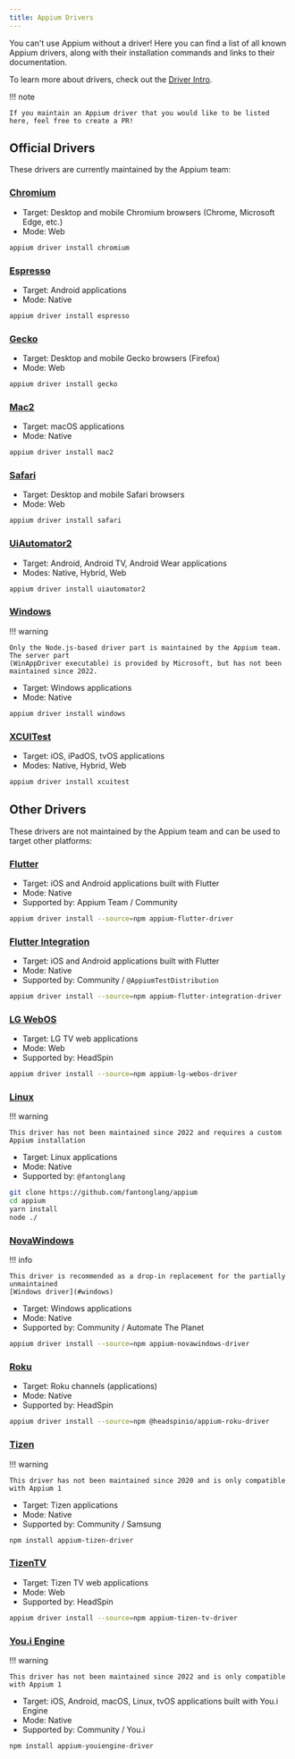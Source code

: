 ```yaml
---
title: Appium Drivers
---
```


You can't use Appium without a driver! Here you can find a list of all known Appium drivers,
along with their installation commands and links to their documentation.

To learn more about drivers, check out the [Driver Intro](../intro/drivers.md).

!!! note

    If you maintain an Appium driver that you would like to be listed here, feel free to create a PR!

## Official Drivers

These drivers are currently maintained by the Appium team:

### [Chromium](https://github.com/appium/appium-chromium-driver)

* Target: Desktop and mobile Chromium browsers (Chrome, Microsoft Edge, etc.)
* Mode: Web

```sh title="Install This Driver"
appium driver install chromium
```

### [Espresso](https://github.com/appium/appium-espresso-driver)

* Target: Android applications
* Mode: Native

```sh title="Install This Driver"
appium driver install espresso
```

### [Gecko](https://github.com/appium/appium-geckodriver)

* Target: Desktop and mobile Gecko browsers (Firefox)
* Mode: Web

```sh title="Install This Driver"
appium driver install gecko
```

### [Mac2](https://github.com/appium/appium-mac2-driver)

* Target: macOS applications
* Mode: Native

```sh title="Install This Driver"
appium driver install mac2
```

### [Safari](https://github.com/appium/appium-safari-driver)

* Target: Desktop and mobile Safari browsers
* Mode: Web

```sh title="Install This Driver"
appium driver install safari
```

### [UiAutomator2](https://github.com/appium/appium-uiautomator2-driver)

* Target: Android, Android TV, Android Wear applications
* Modes: Native, Hybrid, Web

```sh title="Install This Driver"
appium driver install uiautomator2
```

### [Windows](https://github.com/appium/appium-windows-driver)

!!! warning

    Only the Node.js-based driver part is maintained by the Appium team. The server part
    (WinAppDriver executable) is provided by Microsoft, but has not been maintained since 2022.

* Target: Windows applications
* Mode: Native

```sh title="Install This Driver"
appium driver install windows
```

### [XCUITest](https://appium.github.io/appium-xcuitest-driver/)

* Target: iOS, iPadOS, tvOS applications
* Modes: Native, Hybrid, Web

```sh title="Install This Driver"
appium driver install xcuitest
```

## Other Drivers

These drivers are not maintained by the Appium team and can be used to target other platforms:

### [Flutter](https://github.com/appium/appium-flutter-driver)

* Target: iOS and Android applications built with Flutter
* Mode: Native
* Supported by: Appium Team / Community

```sh title="Install This Driver"
appium driver install --source=npm appium-flutter-driver
```

### [Flutter Integration](https://github.com/AppiumTestDistribution/appium-flutter-integration-driver)

* Target: iOS and Android applications built with Flutter
* Mode: Native
* Supported by: Community / `@AppiumTestDistribution`

```sh title="Install This Driver"
appium driver install --source=npm appium-flutter-integration-driver
```

### [LG WebOS](https://github.com/headspinio/appium-lg-webos-driver)

* Target: LG TV web applications
* Mode: Web
* Supported by: HeadSpin

```sh title="Install This Driver"
appium driver install --source=npm appium-lg-webos-driver
```

### [Linux](https://github.com/fantonglang/appium-linux-driver)

!!! warning

    This driver has not been maintained since 2022 and requires a custom Appium installation

* Target: Linux applications
* Mode: Native
* Supported by: `@fantonglang`

```sh title="Install This Driver"
git clone https://github.com/fantonglang/appium
cd appium
yarn install
node ./
```

### [NovaWindows](https://github.com/AutomateThePlanet/appium-novawindows-driver)

!!! info

    This driver is recommended as a drop-in replacement for the partially unmaintained
    [Windows driver](#windows)

* Target: Windows applications
* Mode: Native
* Supported by: Community / Automate The Planet

```sh title="Install This Driver"
appium driver install --source=npm appium-novawindows-driver
```

### [Roku](https://github.com/headspinio/appium-roku-driver)

* Target: Roku channels (applications)
* Mode: Native
* Supported by: HeadSpin

```sh title="Install This Driver"
appium driver install --source=npm @headspinio/appium-roku-driver
```

### [Tizen](https://github.com/Samsung/appium-tizen-driver)

!!! warning

    This driver has not been maintained since 2020 and is only compatible with Appium 1

* Target: Tizen applications
* Mode: Native
* Supported by: Community / Samsung

```sh title="Install This Driver"
npm install appium-tizen-driver
```

### [TizenTV](https://github.com/headspinio/appium-tizen-tv-driver)

* Target: Tizen TV web applications
* Mode: Web
* Supported by: HeadSpin

```sh title="Install This Driver"
appium driver install --source=npm appium-tizen-tv-driver
```

### [You.i Engine](https://github.com/YOU-i-Labs/appium-youiengine-driver)

!!! warning

    This driver has not been maintained since 2022 and is only compatible with Appium 1

* Target: iOS, Android, macOS, Linux, tvOS applications built with You.i Engine
* Mode: Native
* Supported by: Community / You.i

```sh title="Install This Driver"
npm install appium-youiengine-driver
```
